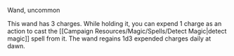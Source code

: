 
Wand, uncommon

This wand has 3 charges. While holding it, you can expend 1 charge as an action to cast the [[Campaign Resources/Magic/Spells/Detect Magic|detect magic]] spell from it. The wand regains 1d3 expended charges daily at dawn.